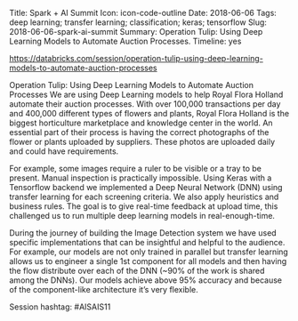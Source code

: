 Title: Spark + AI Summit
Icon: icon-code-outline
Date: 2018-06-06
Tags: deep learning; transfer learning; classification; keras; tensorflow
Slug: 2018-06-06-spark-ai-summit
Summary: Operation Tulip: Using Deep Learning Models to Automate Auction Processes.
Timeline: yes

https://databricks.com/session/operation-tulip-using-deep-learning-models-to-automate-auction-processes

Operation Tulip: Using Deep Learning Models to Automate Auction Processes
We are using Deep Learning models to help Royal Flora Holland automate their auction processes. With over 100,000 transactions per day and 400,000 different types of flowers and plants, Royal Flora Holland is the biggest horticulture marketplace and knowledge center in the world. An essential part of their process is having the correct photographs of the flower or plants uploaded by suppliers. These photos are uploaded daily and could have requirements.

For example, some images require a ruler to be visible or a tray to be present. Manual inspection is practically impossible. Using Keras with a Tensorflow backend we implemented a Deep Neural Network (DNN) using transfer learning for each screening criteria. We also apply heuristics and business rules. The goal is to give real-time feedback at upload time, this challenged us to run multiple deep learning models in real-enough-time.

During the journey of building the Image Detection system we have used specific implementations that can be insightful and helpful to the audience. For example, our models are not only trained in parallel but transfer learning allows us to engineer a single 1st component for all models and then having the flow distribute over each of the DNN (~90% of the work is shared among the DNNs). Our models achieve above 95% accuracy and because of the component-like architecture it’s very flexible.

Session hashtag: #AISAIS11
